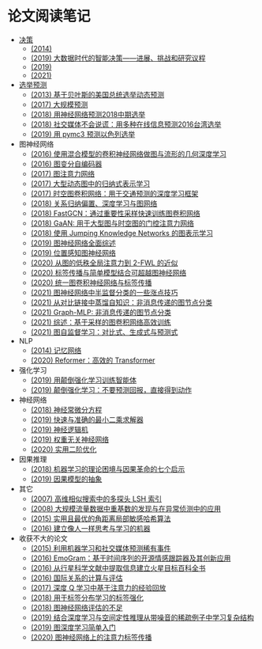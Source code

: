 # 论文阅读笔记

* [决策](decision-making.md)
  * [(2014) ](2014-complex-events-recognition-under-uncertainty-in-a-sensor-network)
  * [(2019) 大数据时代的智能决策——进展、挑战和研究议程](2019-artificial-intelligence-for-decision-making-in-the-era-of-big-data-evolution-challenges-and-research-agenda)
  * [(2019) ](2019-decision-making-under-uncertainty-in-energy-systems-state-of-the-art)
  * [(2021) ](2021-game-theoretic-frameworks-for-epidemic-spreading-and-human-decision-making-a-review)
* [选举预测](election.md)
  * [(2013) 基于贝叶斯的美国总统选举动态预测](2013-dynamic-bayesian-forecasting-of-presidential-elections-in-the-states)
  <!-- * [(2014) 基于情感分析的巴基斯坦 2013 年选举预测与分析](2014-prediction-and-analysis-of-pakistan-election-2013-based-on-sentiment-analysis) -->
  <!-- * [(2015) 用于预测推特总统选举结果的蜂鸣器检测和情感分析](2015-buzzer-detection-and-sentiment-analysis-for-predicting-presidential-election-results-in-a-twitter-nation) -->
  <!-- * [(2015) 利用 Twitter 情绪预测巴基斯坦2013年选举和印度2014年选举](2015-using-twitter-sentiment-to-forecast-the-2013-pakistani-election-and-the-2014-indian-election) -->
  <!-- * [(2016) 用 Twitter 预测加拿大选举](2016-forecasting-canadian-elections-using-twitter) -->
  <!-- * [(2016) 在社会论坛上提高人群智慧选举预测的准确性](2016-boosting-election-prediction-accuracy-by-crowd-wisdom-on-social-forums) -->
  * [(2017) 大规模预测](2017-forecasting-at-scale)
  <!-- * [(2017) 使用术语加权的推特数据分析预测2017年法国大选](2017-prediction-of-the-2017-french-election-based-on-twitter-data-analysis) -->
  <!-- * [(2017) 挖掘网络数据预测台湾市长选举](2017-web-mining-for-the-mayoral-election-prediction-in-taiwan) -->
  * [(2018) 用神经网络预测2018中期选举](2018-using-neural-networks-to-predict-the-2018-midterm-election)
  * [(2018) 社交媒体不会说谎：用多种在线信息预测2016台湾选举](2018-social-media-would-not-lie-prediction-of-the-2016-taiwan-election-via-online-heterogeneous-data/readme2.md)
  <!-- * [(2018) 使用传染病的隔室模型预测选举](2018-forecasting-elections-using-compartmental-models-of-infection) -->
  <!-- * [(2018) 基于 Twitter 情感分析的印度尼西亚总结选举预测与分析](2018-prediction-and-analysis-of-indonesia-presidential-election-from-twitter-using-sentiment-analysis) -->
  * [(2019) 用 pymc3 预测以色列选举](2019-forecasting-the-israeli-elections-using-pymc3)
* 图神经网络
  * [(2016) 使用混合模型的卷积神经网络做图与流形的几何深度学习](2016-geometric-deep-learning-on-graphs-and-manifolds-using-mixture-model-cnns)
  * [(2016) 图变分自编码器](2016-variational-graph-auto-encoders)
  * [(2017) 图注意力网络](2017-graph-attention-networks)
  * [(2017) 大型动态图中的归纳式表示学习](2017-inductive-representation-learning-on-large-graphs)
  * [(2017) 时空图卷积网络：用于交通预测的深度学习框架](2017-spatio-temporal-graph-convolutional-networks-a-deep-learning-framework-for-traffic-forecasting)
  * [(2018) 关系归纳偏置、深度学习与图网络](2018-a-relational-inductive-biases-deep-learning-and-graph-networks)
  * [(2018) FastGCN：通过重要性采样快速训练图卷积网络](2018-fastgcn-fast-learning-with-graph-convolutional-networks-via-importance-sampling)
  * [(2018) GaAN: 用于大型图与时空图的门控注意力网络](2018-gaan-gated-attention-networks-for-learning-on-large-and-spatiotemporal-graphs)
  * [(2018) 使用 Jumping Knowledge Networks 的图表示学习](2018-representation-learning-on-graphs-with-jumping-knowledge-networks)
  * [(2019) 图神经网络全面综述](2019-a-comprehensive-survey-on-graph-neural-networks)
  * [(2019) 位置感知图神经网络](2019-position-aware-graph-neural-networks)
  * [(2020) 从图的低秩全局注意力到 2-FWL 的近似](2020-from-graph-low-rank-global-attention-to-2-fwl-approximation)
  * [(2020) 标签传播与简单模型结合可超越图神经网络](2020-combining-label-propagation-and-simple-models-out-performs-graph-neural-networks)
  * [(2020) 统一图卷积神经网络与标签传播](2020-unifying-graph-convolutional-neural-networks-and-label-propagation)
  * [(2021) 图神经网络中半监督分类的一些涨点技巧](2021-bag-of-tricks-of-semi-supervised-classification-with-graph-neural-networks)
  * [(2021) 从对比链接中蒸馏自知识：非消息传递的图节点分类](2021-distilling-self-knowledge-from-contrastive-links-to-classify-graph-nodes-without-passing-messages)
  * [(2021) Graph-MLP: 非消息传递的图节点分类](2021-graph-mlp-node-classification-without-message-passing-in-graph)
  * [(2021) 综述：基于采样的图卷积网络高效训练](2021-sampling-methods-for-efficient-training-of-graph-convolutional-networks-a-survey)
  * [(2021) 图自监督学习：对比式、生成式与预测式](2021-self-supervised-on-graphs-contrastive-generative-or-predictive)
* NLP
  * [(2014) 记忆网络](2014-memory-networks)
  * [(2020) Reformer：高效的 Transformer](2020-reformer-the-efficient-transformer)
* 强化学习
  * [(2019) 用颠倒强化学习训练智能体](2019-training-agents-using-upside-down-reinforcement-learning)
  * [(2019) 颠倒强化学习：不要预测回报，直接得到动作](2019-reinforcement-learning-upside-down-don-t-predict-rewards-just-map-them-to-actions)
* 神经网络
  * [(2018) 神经常微分方程](2018-neural-ordinary-differential-equations)
  * [(2019) 快速与准确的最小二乘求解器](2019-fast-and-accurate-least-mean-squares-solvers)
  * [(2019) 神经逻辑机](2019-neural-logic-machines)
  * [(2019) 权重无关神经网络](2019-weight-agnostic-neural-networks)
  * [(2020) 实用二阶优化](2020-second-order-optimization-made-practical)
* 因果推理
  * [(2018) 机器学习的理论困境与因果革命的七个启示](2018-theoretical-impediments-to-machine-learning-with-seven-sparks-from-the-causal-revolution)
  * [(2019) 因果模型的抽象](2019-abstracting-causal-models)
* 其它
  * [(2007) 高维相似搜索中的多探头 LSH 索引](2007-multi-probe-lsh-efficient-indexing-for-high-dimensional-similarity-search)
  * [(2008) 大规模流量数据中重基数的发现与在异常侦测中的应用](2008-finding-cardinality-heavy-hitters-in-massive-traffic-data-and-its-application-to-anomaly-detection)
  * [(2015) 实用且最优的角距离局部敏感哈希算法](2015-practical-and-optimal-lsh-for-angular-distance)
  * [(2016) 建立像人一样思考与学习的机器](2016-building-machines-that-learn-and-think-like-people)
* 收获不大的论文
  * [(2015) 利用机器学习和社交媒体预测稀有事件](2015-on-predictability-of-rare-events-leveraging-social-media-a-machine-learning-perspective)
  * [(2016) EmoGram：基于时间序列的开源情感跟踪器及其创新应用](2016-emogram-an-open-source-time-sequence-based-emotion-tracker-and-its-innovative-applications)
  * [(2016) 从行星科学文献中提取信息建立火星目标百科全书](2016-creating-a-mars-target-encyclopedia-by-extracting-information-from-the-planetary-science-literature)
  * [(2016) 国际关系的计算与评估](2016-a-formal-calculus-for-international-relations-computation-and-evaluation)
  * [(2017) 深度 Q 学习中基于注意力的经验回放](2017-attention-based-experience-replay-in-deep-q-learning)
  * [(2018) 用于标签分布学习的标签强化](2018-label-enhancement-for-label-distribution-learning)
  * [(2018) 图神经网络评估的不足](2018-pitfalls-of-graph-neural-network-evaluation)
  * [(2019) 结合深度学习与空间定性推理从带噪音的稀疏例子中学习复杂结构](2019-combining-deep-learning-and-qualitative-spatial-reasoning-to-learn-complex-structures-from-sparse-examples-with-noise)
  * [(2019) 图深度学习简单入门](2019-a-gentle-introduction-to-deep-learning-for-graphs)
  * [(2020) 图神经网络上的注意力标签传播](2020-role-equivalence-attention-for-label-propagation-in-graph-neural-networks)
